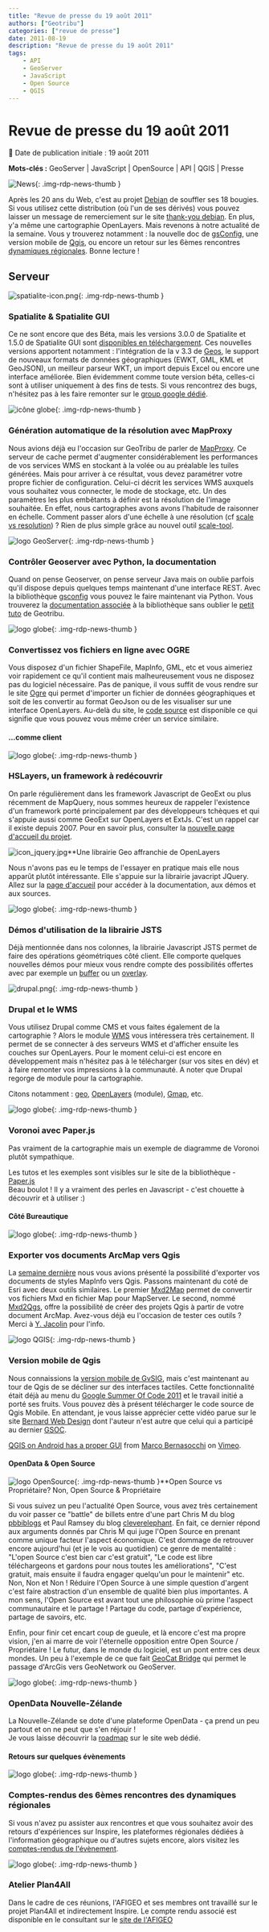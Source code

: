 ```yaml
---
title: "Revue de presse du 19 août 2011"
authors: ["Geotribu"]
categories: ["revue de presse"]
date: 2011-08-19
description: "Revue de presse du 19 août 2011"
tags:
    - API
    - GeoServer
    - JavaScript
    - Open Source
    - QGIS
---
```


# Revue de presse du 19 août 2011

:calendar: Date de publication initiale : 19 août 2011

**Mots-clés :** GeoServer | JavaScript | OpenSource | API | QGIS | Presse

![News](https://cdn.geotribu.fr/img/internal/icons-rdp-news/news.png "Icône news générique"){: .img-rdp-news-thumb }

Après les 20 ans du Web, c'est au projet [Debian](http://www.debian.org) de souffler ses 18 bougies. Si vous utilisez cette distribution (où l'un de ses dérivés) vous pouvez laisser un message de remerciement sur le site [thank-you debian](http://thank-you.debian.net/). En plus, y'a même une cartographie OpenLayers. Mais revenons à notre actualité de la semaine. Vous y trouverez notamment : la nouvelle doc de [gsConfig](#gsconfig), une version mobile de [Qgis](#qgis), ou encore un retour sur les 6èmes rencontres [dynamiques régionales](#dynReg). Bonne lecture !

## Serveur

![spatialite-icon.png](https://cdn.geotribu.fr/img/logos-icones/logiciels_librairies/spatialite.png){: .img-rdp-news-thumb }

### Spatialite & Spatialite GUI

Ce ne sont encore que des Béta, mais les versions 3.0.0 de Spatialite et 1.5.0 de Spatialite GUI sont [disponibles en téléchargement](http://www.gaia-gis.it/spatialite-3.0.0-BETA/index.html). Ces nouvelles versions apportent notamment : l'intégration de la v 3.3 de [Geos](http://trac.osgeo.org/geos/), le support de nouveaux formats de données géographiques (EWKT, GML, KML et GeoJSON), un meilleur parseur WKT, un import depuis Excel ou encore une interface améliorée. Bien évidemment comme toute version béta, celles-ci sont à utiliser uniquement à des fins de tests. Si vous rencontrez des bugs, n'hésitez pas à les faire remonter sur le [group google dédié](http://groups.google.com/group/spatialite-users).

![icône globe](https://cdn.geotribu.fr/img/internal/icons-rdp-news/world.png){: .img-rdp-news-thumb }

### Génération automatique de la résolution avec MapProxy

Nous avions déjà eu l'occasion sur GeoTribu de parler de [MapProxy](http://geotribu.net/node/249). Ce serveur de cache permet d'augmenter considérablement les performances de vos services WMS en stockant à la volée ou au préalable les tuiles générées. Mais pour arriver à ce résultat, vous devez paramétrer votre propre fichier de configuration. Celui-ci décrit les services WMS auxquels vous souhaitez vous connecter, le mode de stockage, etc. Un des paramètres les plus embêtants à définir est la résolution de l'image souhaitée. En effet, nous cartographes avons avons l'habitude de raisonner en échelle. Comment passer alors d'une échelle à une résolution (cf [scale vs resolution](http://mapproxy.org/docs/latest/configuration.html#scale-vs-resolution)) ? Rien de plus simple grâce au nouvel outil [scale-tool](http://mapproxy.org/docs/nightly/mapproxy_util.html#mapproxy-util-scales).

![logo GeoServer](https://cdn.geotribu.fr/img/logos-icones/logiciels_librairies/geoserver.png "logo GeoServer"){: .img-rdp-news-thumb }

### Contrôler Geoserver avec Python, la documentation

Quand on pense Geoserver, on pense serveur Java mais on oublie parfois qu'il dispose depuis quelques temps maintenant d'une interface REST. Avec la bibliothèque [gsconfig](https://github.com/dwins/gsconfig.py) vous pouvez le faire maintenant via Python. Vous trouverez la [documentation associée](http://dwins.github.com/gsconfig.py/) à la bibliothèque sans oublier le [petit tuto](http://geotribu.net/node/285) de Geotribu.

![logo globe](https://cdn.geotribu.fr/img/internal/icons-rdp-news/world.png "Icône de globe"){: .img-rdp-news-thumb }

### Convertissez vos fichiers en ligne avec OGRE

Vous disposez d'un fichier ShapeFile, MapInfo, GML, etc et vous aimeriez voir rapidement ce qu'il contient mais malheureusement vous ne disposez pas du logiciel nécessaire. Pas de panique, il vous suffit de vous rendre sur le site [Ogre](http://ogre.adc4gis.com/) qui permet d'importer un fichier de données géographiques et soit de les convertir au format GeoJson ou de les visualiser sur une interface OpenLayers. Au-delà du site, le [code source](https://github.com/wavded/ogre) est disponible ce qui signifie que vous pouvez vous même créer un service similaire.

#### ...comme client

![logo globe](https://cdn.geotribu.fr/img/internal/icons-rdp-news/world.png "Icône de globe"){: .img-rdp-news-thumb }

### HSLayers, un framework à redécouvrir

On parle régulièrement dans les framework Javascript de GeoExt ou plus récemment de MapQuery, nous sommes heureux de rappeler l'existence d'un framework porté principalement par des développeurs tchèques et qui s'appuie aussi comme GeoExt sur OpenLayers et ExtJs. C'est un rappel car il existe depuis 2007. Pour en savoir plus, consulter la [nouvelle page d'accueil du projet](http://bnhelp.cz/hslayers/).

![icon_jquery.jpg](https://cdn.geotribu.fr/img/logos-icones/programmation/jquery.png)**Une librairie Geo affranchie de OpenLayers

Nous n'avons pas eu le temps de l'essayer en pratique mais elle nous apparût plutôt intéressante. Elle s'appuie sur la librairie javacript JQuery. Allez sur la [page d'accueil](http://host.appgeo.com/libs/geo/) pour accéder à la documentation, aux démos et aux sources.

![logo globe](https://cdn.geotribu.fr/img/internal/icons-rdp-news/world.png "Icône de globe"){: .img-rdp-news-thumb }

### Démos d'utilisation de la librairie JSTS

Déjà mentionnée dans nos colonnes, la librairie Javascript JSTS permet de faire des opérations géométriques côté client. Elle comporte quelques nouvelles démos pour mieux vous rendre compte des possibilités offertes avec par exemple un [buffer](http://bjornharrtell.github.com/jsts/examples/buffer.html) ou un [overlay](http://bjornharrtell.github.com/jsts/examples/overlay.html).

![drupal.png](https://cdn.geotribu.fr/img/logos-icones/logiciels_librairies/drupal.png){: .img-rdp-news-thumb }

### Drupal et le WMS

Vous utilisez Drupal comme CMS et vous faites également de la cartographie ? Alors le module [WMS](http://drupal.org/sandbox/batje/1244928) vous intéressera très certainement. Il permet de se connecter à des serveurs WMS et d'afficher ensuite les couches sur OpenLayers. Pour le moment celui-ci est encore en développement mais n'hésitez pas à le télécharger (sur vos sites en dév) et à faire remonter vos impressions à la communauté. A noter que Drupal regorge de module pour la cartographie.

Citons notamment : [geo](http://drupal.org/project/geo), [OpenLayers](http://drupal.org/project/openlayers) (module), [Gmap](http://drupal.org/project/gmap), etc.

![logo globe](https://cdn.geotribu.fr/img/internal/icons-rdp-news/world.png "Icône de globe"){: .img-rdp-news-thumb }

### Voronoi avec Paper.js

Pas vraiment de la cartographie mais un exemple de diagramme de Voronoi plutôt sympathique.

Les tutos et les exemples sont visibles sur le site de la bibliothèque - [Paper.js](http://paperjs.org/)  
 Beau boulot ! Il y a vraiment des perles en Javascript - c'est chouette à découvrir et à utiliser :)

#### Côté Bureautique

![logo globe](https://cdn.geotribu.fr/img/internal/icons-rdp-news/world.png "Icône de globe"){: .img-rdp-news-thumb }

### Exporter vos documents ArcMap vers Qgis

La [semaine dernière](http://geotribu.net/node/442) nous vous avions présenté la possibilité d'exporter vos documents de styles MapInfo vers Qgis. Passons maintenant du coté de Esri avec deux outils similaires. Le premier [Mxd2Map](http://www.mxd2map.org/) permet de convertir vos fichiers Mxd en fichier Map pour MapServer. Le second, nommé [Mxd2Qgs](http://geoscripting.blogspot.com/2011/05/exporting-current-arcmap-document.html), offre la possibilité de créer des projets Qgis à partir de votre document ArcMap. Avez-vous déjà eu l'occasion de tester ces outils ? Merci à [Y. Jacolin](http://twitter.com/#!/yjacolin/status/102100658341150721) pour l'info.

![logo QGIS](https://cdn.geotribu.fr/img/logos-icones/logiciels_librairies/qgis.png "logo QGIS"){: .img-rdp-news-thumb }

### Version mobile de Qgis

Nous connaissions la [version mobile de GvSIG](http://www.gvsig.org/web/projects/gvsig-mobile/description-2/view?set_language=en), mais c'est maintenant au tour de Qgis de se décliner sur des interfaces tactiles. Cette fonctionnalité était déjà au menu du [Google Summer Of Code 2011](https://www.qgis.org/wiki/Google_Summer_of_Code_2011#QGIS_Mobile) et le travail initié a porté ses fruits. Vous pouvez dès à présent télécharger le code source de Qgis Mobile. En attendant, je vous laisse apprécier cette vidéo parue sur le site [Bernard Web Design](http://www.bernawebdesign.ch/byteblog/2011/08/18/qgis-on-android-has-a-proper-gui/) dont l'auteur n'est autre que celui qui a participé au dernier [GSOC](http://www.google-melange.com/gsoc/proposal/review/google/gsoc2011/mbernasocchi/1).

[QGIS on Android has a proper GUI](http://vimeo.com/27854857) from [Marco Bernasocchi](http://vimeo.com/mbernasocchi) on [Vimeo](http://vimeo.com).

#### OpenData & Open Source

![logo OpenSource](https://cdn.geotribu.fr/img/logos-icones/opensource.png "Logo Open Source Foundation"){: .img-rdp-news-thumb }**Open Source vs Propriétaire? Non, Open Source & Propriétaire

Si vous suivez un peu l'actualité Open Source, vous avez très certainement du voir passer ce "battle" de billets entre d'une part Chris M du blog [pbbiblogs](http://stratus.pbbiblogs.com/2011/08/12/open-source-is-not-the-future-you-think-it-is%E2%80%A6/) et Paul Ramsey du blog [cleverelephant](http://blog.cleverelephant.ca/2011/08/proprietary-software-is-not-future-you.html). En fait, ce dernier répond aux arguments donnés par Chris M qui juge l'Open Source en prenant comme unique facteur l'aspect économique. C'est dommage de retrouver encore aujourd'hui (et je le vois au quotidien) ce genre de mentalité : "L'open Source c'est bien car c'est gratuit", "Le code est libre téléchargeons et gardons pour nous toutes les améliorations", "C'est gratuit, mais ensuite il faudra engager quelqu'un pour le maintenir" etc. Non, Non et Non ! Réduire l'Open Source à une simple question d'argent c'est faire abstraction d'un ensemble de qualité bien plus importantes. A mon sens, l'Open Source est avant tout une philosophie où prime l'aspect communautaire et le partage ! Partage du code, partage d'expérience, partage de savoirs, etc.

Enfin, pour finir cet encart coup de gueule, et là encore c'est ma propre vision, j'en ai marre de voir l'éternelle opposition entre Open Source / Propriétaire ! Le futur, dans le monde du logiciel, est un pont entre ces deux mondes. Un peu à l'exemple de ce que fait [GeoCat Bridge](http://geocat.net/home) qui permet le passage d'ArcGis vers GeoNetwork ou GeoServer.

![logo globe](https://cdn.geotribu.fr/img/internal/icons-rdp-news/world.png "Icône de globe"){: .img-rdp-news-thumb }

### OpenData Nouvelle-Zélande

La Nouvelle-Zélande se dote d'une plateforme OpenData - ça prend un peu partout et on ne peut que s'en réjouir !  
Je vous laisse découvrir la [roadmap](http://www.ict.govt.nz) sur le site web dédié.

#### Retours sur quelques évènements

![logo globe](https://cdn.geotribu.fr/img/internal/icons-rdp-news/world.png "Icône de globe"){: .img-rdp-news-thumb }

### Comptes-rendus des 6èmes rencontres des dynamiques régionales

Si vous n'avez pu assister aux rencontres et que vous souhaitez avoir des retours d'expériences sur Inspire, les plateformes régionales dédiées à l'information géographique ou d'autres sujets encore, alors visitez les [comptes-rendus de l'évènement](http://www.afigeo.asso.fr/voir-toutes-les-news/398-retour-sur-les-6emes-rencontres-des-dynamiques-regionales-9-et-10-juin-en-auvergne-.html).

![logo globe](https://cdn.geotribu.fr/img/internal/icons-rdp-news/world.png "Icône de globe"){: .img-rdp-news-thumb }

### Atelier Plan4All

Dans le cadre de ces réunions, l'AFIGEO et ses membres ont travaillé sur le projet Plan4All et indirectement Inspire. Le compte rendu associé est disponible en le consultant sur le [site de l'AFIGEO](http://www.afigeo.asso.fr/voir-toutes-les-news/403-atelier-national-plan-4-all-le-27-juin-a-la-defense.html)
